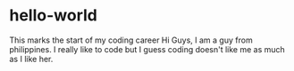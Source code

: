 # hello-world
This marks the start of my coding career
Hi Guys,
  I am a guy from philippines. I really like to code but I guess coding doesn't like me
  as much as I like her. 
